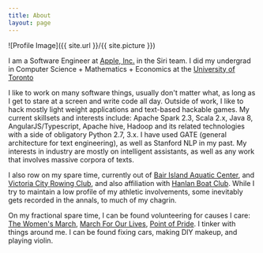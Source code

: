 ```yaml
---
title: About
layout: page
---
```

![Profile Image]({{ site.url }}/{{ site.picture }})

I am a Software Engineer at [Apple, Inc.](http://www.apple.com/) in the Siri team. I did my undergrad in Computer Science + Mathematics + Economics at the [University of Toronto](http://www.utoronto.ca/)

I like to work on many software things, usually don't matter what, as long as I get to stare at a screen and write code all day. Outside of work, I like to hack mostly light weight applications and text-based hackable games. My current skillsets and interests include: Apache Spark 2.3, Scala 2.x, Java 8, AngularJS/Typescript, Apache hive, Hadoop and its related technologies with a side of obligatory Python 2.7, 3.x. I have used GATE (general architecture for text engineering), as well as Stanford NLP in my past. My interests in industry are mostly on intelligent assistants, as well as any work that involves massive corpora of texts.

I also row on my spare time, currently out of [Bair Island Aquatic Center](http://www.gobair.org/), and [Victoria City Rowing Club](https://www.vcrc.bc.ca/), and also affiliation with [Hanlan Boat Club](https://www.hanlanboatclub.ca/). While I try to maintain a low profile of my athletic involvements, some inevitably gets recorded in the annals, to much of my chagrin.

On my fractional spare time, I can be found volunteering for causes I care: [The Women's March](https://www.womensmarch.com/), [March For Our Lives](https://marchforourlives.com/home/), [Point of Pride](https://pointofpride.org/about/). I tinker with things around me. I can be found fixing cars, making DIY makeup, and playing violin.
